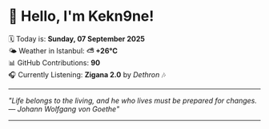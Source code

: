 # 👋 Hello, I'm Kekn9ne!

🗓️ Today is: **Sunday, 07 September 2025**  
🌤️ Weather in Istanbul: **⛅️  +26°C**  
📊 GitHub Contributions: **90**  
🎧 Currently Listening: **Zigana 2.0** by *Dethron* 🎶

---

_"Life belongs to the living, and he who lives must be prepared for changes. — *Johann Wolfgang von Goethe*"_

---
